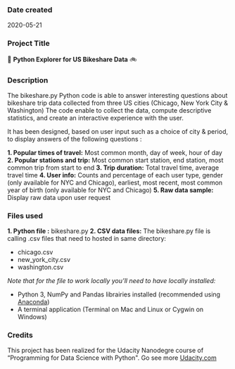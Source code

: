 ### Date created
2020-05-21

### Project Title
:snake: **Python Explorer for US Bikeshare Data** :bike:

### Description
The bikeshare.py Python code is able to answer interesting questions about bikeshare trip data collected from three US cities (Chicago, New York City & Washington)
The code enable to collect the data, compute descriptive statistics, and create an interactive experience with the user.

It has been designed, based on user input such as a choice of city & period, to display answers of the following questions :

**1. Popular times of travel:** Most common month, day of week, hour of day
**2. Popular stations and trip:** Most common start station, end station, most common trip from start to end
**3. Trip duration:** Total travel time, average travel time
**4. User info:** Counts and percentage of each user type, gender (only available for NYC and Chicago), earliest, most recent, most common year of birth (only available for NYC and Chicago)
**5. Raw data sample:** Display raw data upon user request

### Files used
**1. Python file :** bikeshare.py
**2. CSV data files:** The bikeshare.py file is calling .csv files that need to hosted in same directory:
- chicago.csv
- new_york_city.csv
- washington.csv

*Note that for the file to work locally you’ll need to have locally installed:*
- Python 3, NumPy and Pandas librairies installed (recommended using [Anaconda](https://www.anaconda.com/products/individual))
- A terminal application (Terminal on Mac and Linux or Cygwin on Windows)

### Credits
This project has been realized for the Udacity Nanodegre course of “Programming for Data Science with Python".
Go see more [Udacity.com](https://www.udacity.com/course/programming-for-data-science-nanodegree--nd104)
